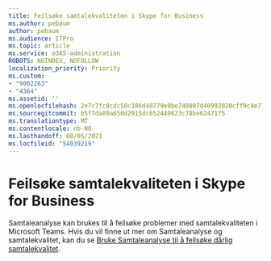 ```yaml
---
title: Feilsøke samtalekvaliteten i Skype for Business
ms.author: pebaum
author: pebaum
ms.audience: ITPro
ms.topic: article
ms.service: o365-administration
ROBOTS: NOINDEX, NOFOLLOW
localization_priority: Priority
ms.custom:
- "9002263"
- "4364"
ms.assetid: ''
ms.openlocfilehash: 2e7c7fc8cdc50c186d48779e9be740807d40993020cff9c4e7794ceaf1f81443
ms.sourcegitcommit: b5f7da89a650d2915dc652449623c78be6247175
ms.translationtype: MT
ms.contentlocale: nb-NO
ms.lasthandoff: 08/05/2021
ms.locfileid: "54039219"
---
```

# <a name="troubleshoot-skype-for-business-call-quality"></a>Feilsøke samtalekvaliteten i Skype for Business

Samtaleanalyse kan brukes til å feilsøke problemer med samtalekvaliteten i Microsoft Teams. Hvis du vil finne ut mer om Samtaleanalyse og samtalekvalitet, kan du se [Bruke Samtaleanalyse til å feilsøke dårlig samtalekvalitet](https://docs.microsoft.com/MicrosoftTeams/use-call-analytics-to-troubleshoot-poor-call-quality).
